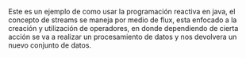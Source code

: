 Este es un ejemplo de como usar la programación reactiva en java, el concepto de streams se maneja por medio de flux, esta enfocado a la creación y utilización de operadores, en donde dependiendo de cierta acción se va a realizar un procesamiento de datos y nos devolvera un nuevo conjunto de datos.
